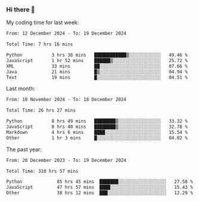 ### Hi there 👋

My coding time for last week:

<!--START_SECTION:week-->

```txt
From: 12 December 2024 - To: 19 December 2024

Total Time: 7 hrs 16 mins

Python           3 hrs 36 mins   ████████████▒░░░░░░░░░░░░   49.46 %
JavaScript       1 hr 52 mins    ██████▒░░░░░░░░░░░░░░░░░░   25.72 %
XML              33 mins         ██░░░░░░░░░░░░░░░░░░░░░░░   07.66 %
Java             21 mins         █▒░░░░░░░░░░░░░░░░░░░░░░░   04.94 %
Text             19 mins         █░░░░░░░░░░░░░░░░░░░░░░░░   04.51 %
```

<!--END_SECTION:week-->

Last month:

<!--START_SECTION:month-->

```txt
From: 18 November 2024 - To: 18 December 2024

Total Time: 26 hrs 27 mins

Python           8 hrs 49 mins   ████████▒░░░░░░░░░░░░░░░░   33.32 %
JavaScript       8 hrs 40 mins   ████████▒░░░░░░░░░░░░░░░░   32.78 %
Markdown         4 hrs 6 mins    ████░░░░░░░░░░░░░░░░░░░░░   15.54 %
Other            1 hr 3 mins     █░░░░░░░░░░░░░░░░░░░░░░░░   04.02 %
```

<!--END_SECTION:month-->

The past year:

<!--START_SECTION:year-->

```txt
From: 20 December 2023 - To: 19 December 2024

Total Time: 310 hrs 57 mins

Python             85 hrs 45 mins  ███████░░░░░░░░░░░░░░░░░░   27.58 %
JavaScript         47 hrs 57 mins  ████░░░░░░░░░░░░░░░░░░░░░   15.43 %
Other              38 hrs 12 mins  ███░░░░░░░░░░░░░░░░░░░░░░   12.29 %
```

<!--END_SECTION:year-->
